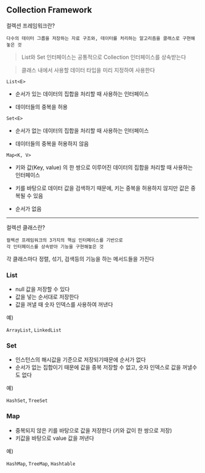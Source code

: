 ## Collection Framework

컬렉션 프레임워크란?

```
다수의 데이터 그룹을 저장하는 자료 구조와, 데이터를 처리하는 알고리즘을 클래스로 구현해 놓은 것
```

> List와 Set 인터페이스는 공통적으로 Collection 인터페이스를 상속받는다

> 클래스 내에서 사용할 데이터 타입을 미리 지정하여 사용한다

`List<E>`

- 순서가 있는 데이터의 집합을 처리할 때 사용하는 인터페이스

- 데이터들의 중복을 허용

`Set<E>`

- 순서가 없는 데이터의 집합을 처리할 때 사용하는 인터페이스

- 데이터들의 중복을 허용하지 않음

`Map<K, V>`

- 키와 값(Key, value) 의 한 쌍으로 이루어진 데이터의 집합을 처리할 때 사용하는 인터페이스

- 키를 바탕으로 데이터 값을 검색하기 때문에, 키는 중복을 허용하지 않지만 값은 중복될 수 있음

- 순서가 없음

---

컬렉션 클래스란?

```
컬렉션 프레임워크의 3가지의 핵심 인터페이스를 기반으로
각 인터페이스를 상속받아 기능을 구현해놓은 것
```

각 클래스마다 정렬, 섞기, 검색등의 기능을 하는 메서드들을 가진다

### List

- null 값을 저장할 수 있다
- 값을 넣는 순서대로 저장한다
- 값을 꺼낼 때 숫자 인덱스를 사용하여 꺼낸다

예)

`ArrayList`, `LinkedList`

### Set

- 인스턴스의 해시값을 기준으로 저장되기때문에 순서가 없다
- 순서가 없는 집합이기 때문에 값을 중복 저장할 수 없고, 숫자 인덱스로 값을 꺼낼수도 없다

예)

`HashSet`, `TreeSet`

### Map

- 중복되지 않은 키를 바탕으로 값을 저장한다 (키와 값이 한 쌍으로 저장)
- 키값을 바탕으로 value 값을 꺼낸다

예)

`HashMap`, `TreeMap`, `Hashtable`

